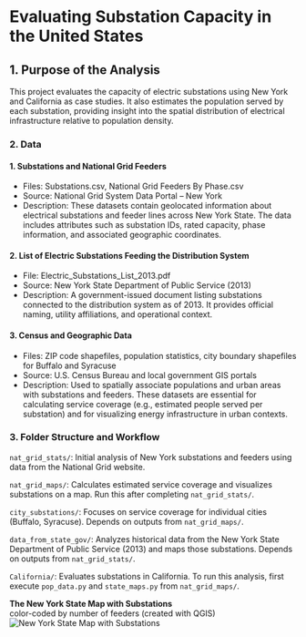 # Evaluating Substation Capacity in the United States

## 1. Purpose of the Analysis
This project evaluates the capacity of electric substations using New York and California as case studies. It also estimates the population served by each substation, providing insight into the spatial distribution of electrical infrastructure relative to population density.

### 2. Data
#### 1. Substations and National Grid Feeders
- Files: Substations.csv, National Grid Feeders By Phase.csv
- Source: National Grid System Data Portal – New York
- Description: These datasets contain geolocated information about electrical substations and feeder lines across New York State. The data includes attributes such as substation IDs, rated capacity, phase information, and associated geographic coordinates.

#### 2. List of Electric Substations Feeding the Distribution System
- File: Electric_Substations_List_2013.pdf
- Source: New York State Department of Public Service (2013)
- Description: A government-issued document listing substations connected to the distribution system as of 2013. It provides official naming, utility affiliations, and operational context.

#### 3. Census and Geographic Data
- Files: ZIP code shapefiles, population statistics, city boundary shapefiles for Buffalo and Syracuse
- Source: U.S. Census Bureau and local government GIS portals
- Description: Used to spatially associate populations and urban areas with substations and feeders. These datasets are essential for calculating service coverage (e.g., estimated people served per substation) and for visualizing energy infrastructure in urban contexts.

### 3. Folder Structure and Workflow
```nat_grid_stats/```: Initial analysis of New York substations and feeders using data from the National Grid website.

```nat_grid_maps/```: Calculates estimated service coverage and visualizes substations on a map. Run this after completing ```nat_grid_stats/```.

```city_substations/```: Focuses on service coverage for individual cities (Buffalo, Syracuse). Depends on outputs from ```nat_grid_maps/```.

```data_from_state_gov/```: Analyzes historical data from the New York State Department of Public Service (2013) and maps those substations. Depends on outputs from ```nat_grid_stats/```.

```California/```: Evaluates substations in California. To run this analysis, first execute ```pop_data.py``` and ```state_maps.py``` from ```nat_grid_maps/```.

**The New York State Map with Substations**\
color-coded by number of feeders (created with QGIS)
![New York State Map with Substations]( gov_file_substations.png)
